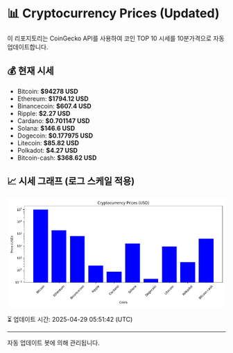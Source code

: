 
# 📊 Cryptocurrency Prices (Updated)

이 리포지토리는 CoinGecko API를 사용하여 코인 TOP 10 시세를 10분가격으로 자동 업데이트합니다.

## 💰 현재 시세
- Bitcoin: **$94278 USD**
- Ethereum: **$1794.12 USD**
- Binancecoin: **$607.4 USD**
- Ripple: **$2.27 USD**
- Cardano: **$0.701147 USD**
- Solana: **$146.6 USD**
- Dogecoin: **$0.177975 USD**
- Litecoin: **$85.82 USD**
- Polkadot: **$4.27 USD**
- Bitcoin-cash: **$368.62 USD**

## 📈 시세 그래프 (로그 스케일 적용)
![Crypto Prices](crypto_prices.png)

⏳ 업데이트 시간: 2025-04-29 05:51:42 (UTC)

---
자동 업데이트 봇에 의해 관리됩니다.

